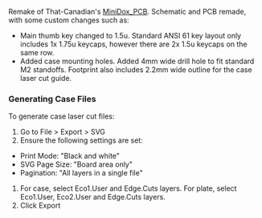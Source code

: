 Remake of That-Canadian's [MiniDox_PCB](https://github.com/That-Canadian/MiniDox_PCB). Schematic and PCB remade, with some custom changes such as:
- Main thumb key changed to 1.5u. Standard ANSI 61 key layout only includes 1x 1.75u keycaps, however there are 2x 1.5u keycaps on the same row.
- Added case mounting holes. Added 4mm wide drill hole to fit standard M2 standoffs. Footprint also includes 2.2mm wide outline for the case laser cut guide.

### Generating Case Files
To generate case laser cut files:
1. Go to File > Export > SVG
1. Ensure the following settings are set:
- Print Mode: "Black and white"
- SVG Page Size: "Board area only"
- Pagination: "All layers in a single file"
1. For case, select Eco1.User and Edge.Cuts layers. For plate, select Eco1.User, Eco2.User and Edge.Cuts layers.
1. Click Export
